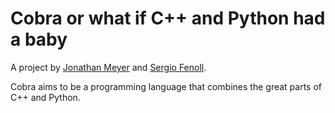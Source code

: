 # Cobra or what if C++ and Python had a baby

A project by [Jonathan Meyer](https://github.com/MeyerJon) and [Sergio Fenoll](https://github.com/sergiofenoll).

Cobra aims to be a programming language that combines the great parts of C++ and Python.
